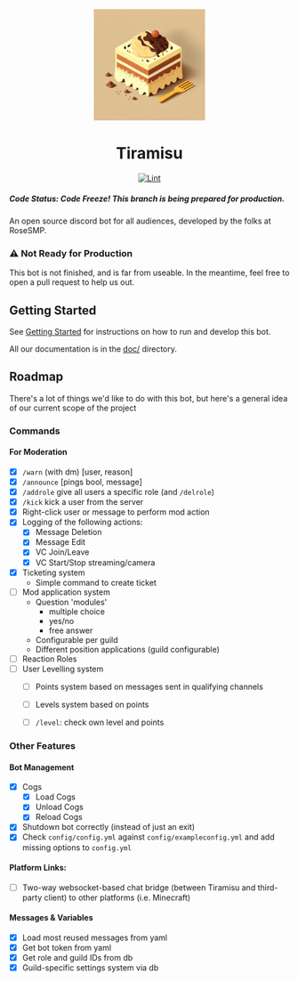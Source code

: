 <div align="center"><img src='src/tiramisu.png' alt='Tiramisu, an italian cake with coffee, chocolate, and creamy white icing. Drawn in a simplistic square ' width=200>
<h1> Tiramisu </h1>
<a href="https://github.com/RoseSMP/Tiramisu/actions/workflows/pylint.yml"><img src="https://github.com/RoseSMP/Tiramisu/actions/workflows/pylint.yml/badge.svg?branch=main&event=push" alt="Lint"></a>
</div>

##### Code Status: Code Freeze! This branch is being prepared for production.


An open source discord bot for all audiences, developed by the folks at RoseSMP.

### ⚠️ Not Ready for Production
This bot is not finished, and is far from useable. In the meantime, feel free to open a pull request to help us out.

## Getting Started
See [Getting Started](./doc/getting-started.md) for instructions on how to run and develop this bot.

All our documentation is in the [doc/](/doc/) directory.

## Roadmap
There's a lot of things we'd like to do with this bot, but here's a general idea of our current scope of the project

### Commands
#### For Moderation
- [x] `/warn` (with dm) [user, reason]
- [x] `/announce` [pings bool, message]
- [x] `/addrole` give all users a specific role (and `/delrole`)
- [x] `/kick` kick a user from the server
- [x] Right-click user or message to perform mod action
- [x] Logging of the following actions:
  * [x] Message Deletion
  * [x] Message Edit
  * [x] VC Join/Leave
  * [x] VC Start/Stop streaming/camera
- [x] Ticketing system
  * Simple command to create ticket
- [ ] Mod application system
  * Question 'modules'
    - multiple choice
    - yes/no
    - free answer
  * Configurable per guild
  * Different position applications (guild configurable)
- [ ] Reaction Roles
- [ ] User Levelling system
  * [ ] Points system based on messages sent in qualifying channels
  * [ ] Levels system based on points
  * [ ] `/level`: check own level and points


### Other Features
#### Bot Management
- [x] Cogs
  - [x] Load Cogs
  - [x] Unload Cogs
  - [x] Reload Cogs
- [x] Shutdown bot correctly (instead of just an exit)
- [x] Check `config/config.yml` against `config/exampleconfig.yml` and add missing options to `config.yml`

#### Platform Links:
- [ ] Two-way websocket-based chat bridge (between Tiramisu and third-party client) to other platforms (i.e. Minecraft)

#### Messages & Variables
- [x] Load most reused messages from yaml
- [x] Get bot token from yaml
- [x] Get role and guild IDs from db
- [x] Guild-specific settings system via db
